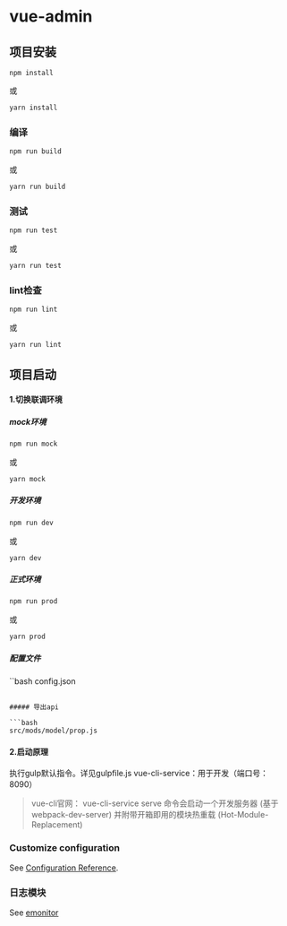 # vue-admin

## 项目安装
```
npm install
```
或
```bash
yarn install
```

### 编译

```bash
npm run build
```
或
```bash
yarn run build
```

### 测试

```bash
npm run test
```
或
```bash
yarn run test
```

### lint检查
```bash
npm run lint
```
或
```bash
yarn run lint
```
## 项目启动

#### 1.切换联调环境

##### mock环境
```bash
npm run mock 
```
或
```bash
yarn mock
```

##### 开发环境
```bash
npm run dev
```
或
```bash
yarn dev
```

##### 正式环境
```bash
npm run prod
```
或
```bash
yarn prod
```

##### 配置文件

``bash
config.json
```

##### 导出api

```bash
src/mods/model/prop.js
```

#### 2.启动原理
执行gulp默认指令。详见gulpfile.js
vue-cli-service：用于开发（端口号：8090）
> vue-cli官网：
vue-cli-service serve 命令会启动一个开发服务器 (基于 webpack-dev-server) 并附带开箱即用的模块热重载 (Hot-Module-Replacement)

### Customize configuration
See [Configuration Reference](https://cli.vuejs.org/config/).


### 日志模块

See [emonitor](https://git.code.oa.com/news/emonitor)
